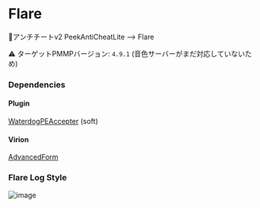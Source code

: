 # Flare
🔌アンチチートv2
PeekAntiCheatLite --> Flare

⚠ ターゲットPMMPバージョン: `4.9.1`
(音色サーバーがまだ対応していないため)

### Dependencies
#### Plugin
[WaterdogPEAccepter](https://github.com/NeiroNetwork/WaterdogPEAccepter) (soft)
#### Virion
[AdvancedForm](https://github.com/PJZ9n/AdvancedForm)

### Flare Log Style
![image](https://user-images.githubusercontent.com/70795425/195880474-e2edc780-0882-4f95-a2c3-2f684f8a732e.png)
